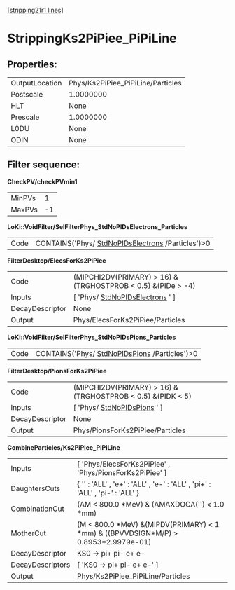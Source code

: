 [[stripping21r1 lines]](./stripping21r1-index)

# StrippingKs2PiPiee_PiPiLine

## Properties:

|                |                                   |
|----------------|-----------------------------------|
| OutputLocation | Phys/Ks2PiPiee_PiPiLine/Particles |
| Postscale      | 1.0000000                         |
| HLT            | None                              |
| Prescale       | 1.0000000                         |
| L0DU           | None                              |
| ODIN           | None                              |

## Filter sequence:

**CheckPV/checkPVmin1**

|        |     |
|--------|-----|
| MinPVs | 1   |
| MaxPVs | -1  |

**LoKi::VoidFilter/SelFilterPhys_StdNoPIDsElectrons_Particles**

|      |                                                                                          |
|------|------------------------------------------------------------------------------------------|
| Code | CONTAINS('Phys/ [StdNoPIDsElectrons](./stripping21r1-stdnopidselectrons) /Particles')\>0 |

**FilterDesktop/ElecsForKs2PiPiee**

|                 |                                                                         |
|-----------------|-------------------------------------------------------------------------|
| Code            | (MIPCHI2DV(PRIMARY) \> 16) &(TRGHOSTPROB \< 0.5) &(PIDe \> -4)          |
| Inputs          | [ 'Phys/ [StdNoPIDsElectrons](./stripping21r1-stdnopidselectrons) ' ] |
| DecayDescriptor | None                                                                    |
| Output          | Phys/ElecsForKs2PiPiee/Particles                                        |

**LoKi::VoidFilter/SelFilterPhys_StdNoPIDsPions_Particles**

|      |                                                                                  |
|------|----------------------------------------------------------------------------------|
| Code | CONTAINS('Phys/ [StdNoPIDsPions](./stripping21r1-stdnopidspions) /Particles')\>0 |

**FilterDesktop/PionsForKs2PiPiee**

|                 |                                                                 |
|-----------------|-----------------------------------------------------------------|
| Code            | (MIPCHI2DV(PRIMARY) \> 16) &(TRGHOSTPROB \< 0.5) &(PIDK \< 5)   |
| Inputs          | [ 'Phys/ [StdNoPIDsPions](./stripping21r1-stdnopidspions) ' ] |
| DecayDescriptor | None                                                            |
| Output          | Phys/PionsForKs2PiPiee/Particles                                |

**CombineParticles/Ks2PiPiee_PiPiLine**

|                  |                                                                                           |
|------------------|-------------------------------------------------------------------------------------------|
| Inputs           | [ 'Phys/ElecsForKs2PiPiee' , 'Phys/PionsForKs2PiPiee' ]                                 |
| DaughtersCuts    | { '' : 'ALL' , 'e+' : 'ALL' , 'e-' : 'ALL' , 'pi+' : 'ALL' , 'pi-' : 'ALL' }              |
| CombinationCut   | (AM \< 800.0 \*MeV) & (AMAXDOCA('') \< 1.0 \*mm)                                          |
| MotherCut        | (M \< 800.0 \*MeV) &(MIPDV(PRIMARY) \< 1 \*mm) & ((BPVVDSIGN\*M/P) \> 0.8953\*2.9979e-01) |
| DecayDescriptor  | KS0 -\> pi+ pi- e+ e-                                                                     |
| DecayDescriptors | [ 'KS0 -\> pi+ pi- e+ e-' ]                                                             |
| Output           | Phys/Ks2PiPiee_PiPiLine/Particles                                                         |
